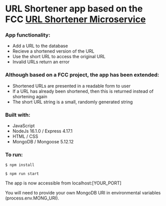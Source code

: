 # URL Shortener app based on the FCC [URL Shortener Microservice](https://www.freecodecamp.org/learn/apis-and-microservices/apis-and-microservices-projects/url-shortener-microservice)

### App functionality: 
- Add a URL to the database
- Recieve a shortened version of the URL
- Use the short URL to access the original URL
- Invalid URLs return an error

### Although based on a FCC project, the app has been extended:
- Shortened URLs are presented in a readable form to user
- If a URL has already been shortened, then this is returned instead of shortening again
- The short URL string is a small, randomly generated string

### Built with:

- JavaScript
- NodeJs 16.1.0 / Express 4.17.1
- HTML / CSS
- MongoDB / Mongoose 5.12.12

### To run:

```
$ npm install
```

```
$ npm run start
```

The app is now accessible from localhost:[YOUR_PORT]

You will need to provide your own MongoDB URI in environmental variables (process.env.MONG_URI).
